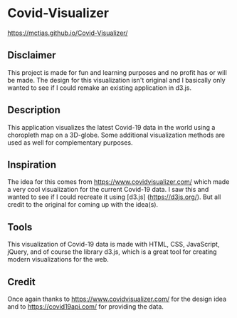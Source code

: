 # Covid-Visualizer

https://mctias.github.io/Covid-Visualizer/

## Disclaimer

This project is made for fun and learning purposes and no profit has or will be made. The design for this visualization isn't original and I basically only wanted to see if I could remake an existing application in d3.js. 

## Description 

This application visualizes the latest Covid-19 data in the world using a choropleth map on a 3D-globe. Some additional visualization methods are used as well for complementary purposes. 


## Inspiration

The idea for this comes from https://www.covidvisualizer.com/ which made a very cool visualization for the current Covid-19 data. I saw this and wanted to see if I could recreate it using [d3.js] (https://d3js.org/).
But all credit to the original for coming up with the idea(s).

## Tools

This visualization of Covid-19 data is made with HTML, CSS, JavaScript, jQuery, and of course the library d3.js, which is a great tool for creating modern visualizations for the web. 

## Credit

Once again thanks to https://www.covidvisualizer.com/ for the design idea and to https://covid19api.com/ for providing the data. 

 